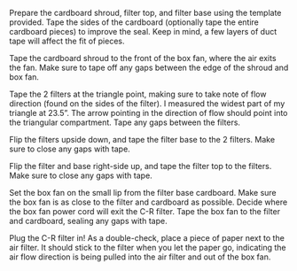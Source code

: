 Prepare the cardboard shroud, filter top, and filter base using the template provided. Tape the sides of the cardboard (optionally tape the entire cardboard pieces) to improve the seal. Keep in mind, a few layers of duct tape will affect the fit of pieces.

Tape the cardboard shroud to the front of the box fan, where the air exits the fan. Make sure to tape off any gaps between the edge of the shroud and box fan.

Tape the 2 filters at the triangle point, making sure to take note of flow direction (found on the sides of the filter). I measured the widest part of my triangle at 23.5”. The arrow pointing in the direction of flow should point into the triangular compartment. Tape any gaps between the filters.

Flip the filters upside down, and tape the filter base to the 2 filters. Make sure to close any gaps with tape.

Flip the filter and base right-side up, and tape the filter top to the filters. Make sure to close any gaps with tape.

Set the box fan on the small lip from the filter base cardboard. Make sure the box fan is as close to the filter and cardboard as possible. Decide where the box fan power cord will exit the C-R filter. Tape the box fan to the filter and cardboard, sealing any gaps with tape.

Plug the C-R filter in! As a double-check, place a piece of paper next to the air filter. It should stick to the filter when you let the paper go, indicating the air flow direction is being pulled into the air filter and out of the box fan.
